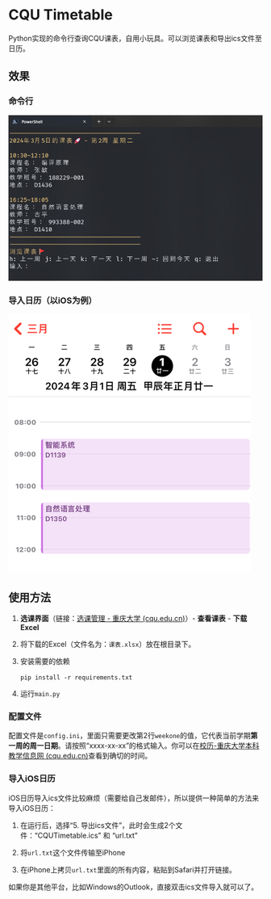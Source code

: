 # CQU Timetable

Python实现的命令行查询CQU课表，自用小玩具。可以浏览课表和导出ics文件至日历。

## 效果

### 命令行

<img src="./assets/example.png" alt="img1" style="zoom: 67%;" />

### 导入日历（以iOS为例）

<img src="./assets/example2.jpg" alt="img2" style="zoom:50%;" />

## 使用方法

1. **选课界面**（链接：[选课管理 - 重庆大学 (cqu.edu.cn)](https://my.cqu.edu.cn/enroll/CourseStuSelectionList)）- **查看课表** - **下载Excel**

2. 将下载的Excel（文件名为：`课表.xlsx`）放在根目录下。

3. 安装需要的依赖

   ```
   pip install -r requirements.txt
   ```

4. 运行`main.py`

### 配置文件

配置文件是`config.ini`，里面只需要更改第2行`weekone`的值，它代表当前学期**第一周的周一日期**。请按照“xxxx-xx-xx”的格式输入。你可以在[校历-重庆大学本科教学信息网 (cqu.edu.cn)](http://jwc.cqu.edu.cn/xl.htm)查看到确切的时间。

### 导入iOS日历

iOS日历导入ics文件比较麻烦（需要给自己发邮件），所以提供一种简单的方法来导入iOS日历：

1. 在运行后，选择“5. 导出ics文件”，此时会生成2个文件：“CQUTimetable.ics” 和 “url.txt”

2. 将`url.txt`这个文件传输至iPhone

3. 在iPhone上拷贝`url.txt`里面的所有内容，粘贴到Safari并打开链接。

如果你是其他平台，比如Windows的Outlook，直接双击ics文件导入就可以了。
